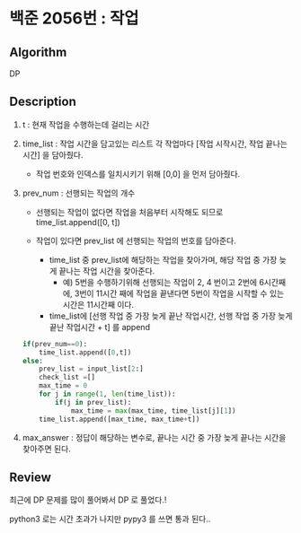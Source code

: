 # 백준 2056번 : 작업

## Algorithm

DP

## Description

1. t : 현재 작업을 수행하는데 걸리는 시간

2. time_list : 작업 시간을 담고있는 리스트 각 작업마다 [작업 시작시간, 작업 끝나는 시간] 을 담아줬다.
    + 작업 번호와 인덱스를 일치시키기 위해 [0,0] 을 먼저 담아줬다.

3. prev_num : 선행되는 작업의 개수

    + 선행되는 작업이 없다면 작업을 처음부터 시작해도 되므로 time_list.append([0, t])
    
    + 작업이 있다면 prev_list 에 선행되는 작업의 번호를 담아준다.
      + time_list 중 prev_list에 해당하는 작업을 찾아가며, 해당 작업 중 가장 늦게 끝나는 작업 시간을 찾아준다.
        + 예) 5번을 수행하기위해 선행되는 작업이 2, 4 번이고 2번에 6시간째에, 3번이 11시간 째에 작업을 끝낸다면 5번이 작업을 시작할 수 있는 시간은 11시간째 이다.
      + time_list에 [선행 작업 중 가장 늦게 끝난 작업시간, 선행 작업 중 가장 늦게 끝난 작업시간 + t] 를 append 
          
    ``` python
    if(prev_num==0):
        time_list.append([0,t])
    else:
        prev_list = input_list[2:]
        check_list =[]
        max_time = 0
        for j in range(1, len(time_list)):
            if(j in prev_list):
                max_time = max(max_time, time_list[j][1])
        time_list.append([max_time, max_time+t])
    
    ```

4. max_answer : 정답이 해당하는 변수로, 끝나는 시간 중 가장 늦게 끝나는 시간을 찾아주면 된다.


## Review

최근에 DP 문제를 많이 풀어봐서 DP 로 풀었다.!

python3 로는 시간 초과가 나지만 pypy3 를 쓰면 통과 된다.. 
